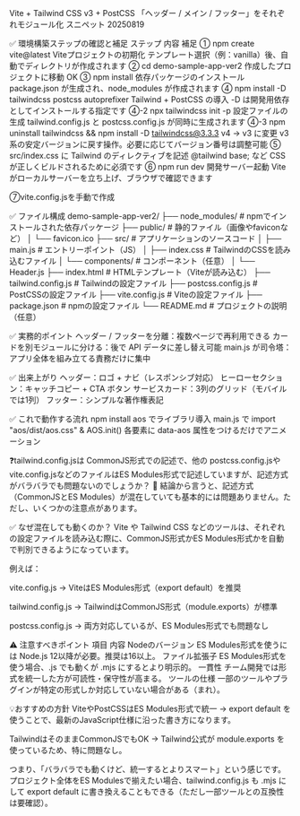  Vite + Tailwind CSS v3 + PostCSS 「ヘッダー / メイン / フッター」をそれぞれモジュール化 スニペット 20250819

✅ 環境構築ステップの確認と補足
ステップ	                    内容	                                                             補足
① npm create vite@latest	Viteプロジェクトの初期化	                                    テンプレート選択（例：vanilla）後、自動でディレクトリが作成されます
② cd demo-sample-app-ver2	作成したプロジェクトに移動	                                       OK
③ npm install	            依存パッケージのインストール	                                 package.json が生成され、node_modules が作成されます
④ npm install -D            tailwindcss postcss autoprefixer	                          Tailwind + PostCSS の導入	-D は開発用依存としてインストールする指定です
④-2 npx tailwindcss init -p	設定ファイルの生成	                                            tailwind.config.js と postcss.config.js が同時に生成されます
④-3 npm uninstall           tailwindcss && npm install -D tailwindcss@3.3.3	v4 → v3 に変更	v3系の安定バージョンに戻す操作。必要に応じてバージョン番号は調整可能
⑤ src/index.css に Tailwind のディレクティブを記述	@tailwind base; など	                  CSSが正しくビルドされるために必須です
⑥ npm run dev	開発サーバー起動	Viteがローカルサーバーを立ち上げ、ブラウザで確認できます

⑦vite.config.jsを手動で作成


✅ ファイル構成
demo-sample-app-ver2/
├── node_modules/               # npmでインストールされた依存パッケージ
├── public/                     # 静的ファイル（画像やfaviconなど）
│   └── favicon.ico
├── src/                        # アプリケーションのソースコード
│   ├── main.js                 # エントリーポイント（JS）
│   ├── index.css               # TailwindのCSSを読み込むファイル
│   └── components/             # コンポーネント（任意）
│       └── Header.js
├── index.html                  # HTMLテンプレート（Viteが読み込む）
├── tailwind.config.js          # Tailwindの設定ファイル
├── postcss.config.js           # PostCSSの設定ファイル
├── vite.config.js              # Viteの設定ファイル
├── package.json                # npmの設定ファイル
└── README.md                   # プロジェクトの説明（任意）

✅ 実務的ポイント
ヘッダー / フッターを分離：複数ページで再利用できる
カードを別モジュールに分ける：後で API データに差し替え可能
main.js が司令塔：アプリ全体を組み立てる責務だけに集中

✅ 出来上がり
ヘッダー：ロゴ + ナビ（レスポンシブ対応）
ヒーローセクション：キャッチコピー + CTA ボタン
サービスカード：3列のグリッド（モバイルでは1列）
フッター：シンプルな著作権表記

✅ これで動作する流れ
npm install aos でライブラリ導入
main.js で import "aos/dist/aos.css" & AOS.init()
各要素に data-aos 属性をつけるだけでアニメーション


❓tailwind.config.jsは CommonJS形式での記述で、他の postcss.config.jsやvite.config.jsなどのファイルはES Modules形式で記述していますが、記述方式がバラバラでも問題ないのでしょうか？
👏 結論から言うと、記述方式（CommonJSとES Modules）が混在していても基本的には問題ありません。ただし、いくつかの注意点があります。

✅ なぜ混在しても動くのか？
Vite や Tailwind CSS などのツールは、それぞれの設定ファイルを読み込む際に、CommonJS形式かES Modules形式かを自動で判別できるようになっています。

例えば：

vite.config.js → ViteはES Modules形式（export default）を推奨

tailwind.config.js → TailwindはCommonJS形式（module.exports）が標準

postcss.config.js → 両方対応しているが、ES Modules形式でも問題なし

⚠️ 注意すべきポイント
項目	                内容
Nodeのバージョン	ES Modules形式を使うには Node.js 12以降が必要。推奨は16以上。
ファイル拡張子	    ES Modules形式を使う場合、.js でも動くが .mjs にするとより明示的。
一貫性	           チーム開発では形式を統一した方が可読性・保守性が高まる。
ツールの仕様	    一部のツールやプラグインが特定の形式しか対応していない場合がある（まれ）。

💡おすすめの方針
ViteやPostCSSはES Modules形式で統一 → export default を使うことで、最新のJavaScript仕様に沿った書き方になります。

TailwindはそのままCommonJSでもOK → Tailwind公式が module.exports を使っているため、特に問題なし。

つまり、「バラバラでも動くけど、統一するとよりスマート」という感じです。
プロジェクト全体をES Modulesで揃えたい場合、tailwind.config.js も .mjs にして export default に書き換えることもできる（ただし一部ツールとの互換性は要確認）。